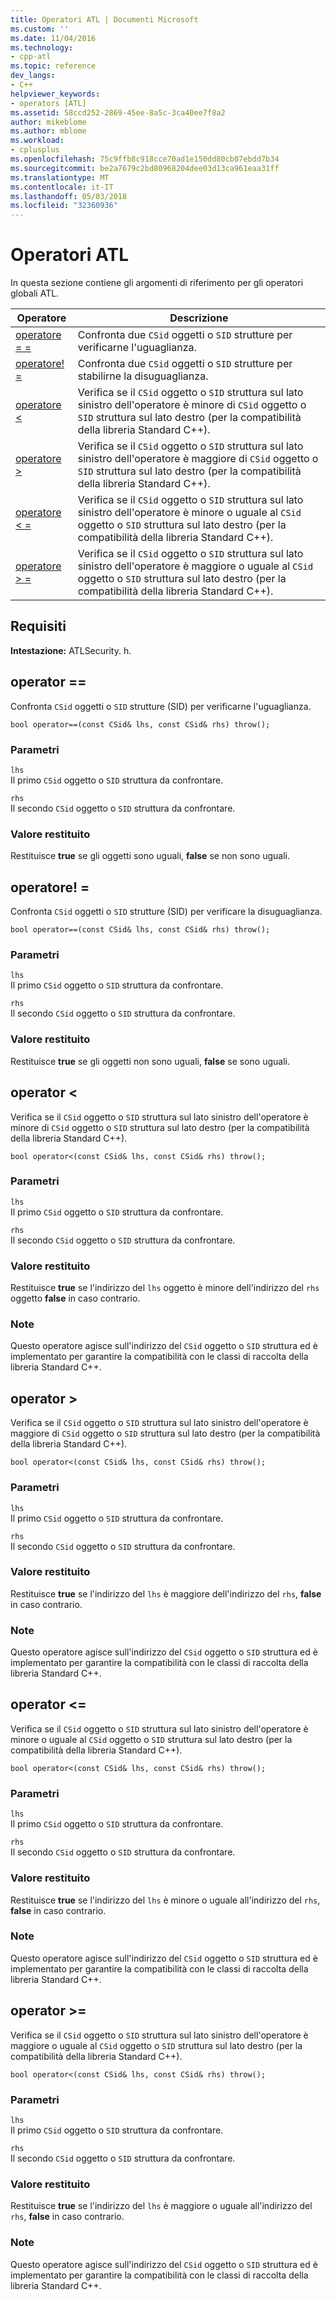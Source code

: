 ```yaml
---
title: Operatori ATL | Documenti Microsoft
ms.custom: ''
ms.date: 11/04/2016
ms.technology:
- cpp-atl
ms.topic: reference
dev_langs:
- C++
helpviewer_keywords:
- operators [ATL]
ms.assetid: 58ccd252-2869-45ee-8a5c-3ca40ee7f8a2
author: mikeblome
ms.author: mblome
ms.workload:
- cplusplus
ms.openlocfilehash: 75c9ffb8c918cce70ad1e150dd80cb07ebdd7b34
ms.sourcegitcommit: be2a7679c2bd80968204dee03d13ca961eaa31ff
ms.translationtype: MT
ms.contentlocale: it-IT
ms.lasthandoff: 05/03/2018
ms.locfileid: "32360936"
---
```

# <a name="atl-operators"></a>Operatori ATL
In questa sezione contiene gli argomenti di riferimento per gli operatori globali ATL.  
  
|Operatore|Descrizione|  
|--------------|-----------------|  
|[operatore = =](#operator_eq_eq)|Confronta due `CSid` oggetti o `SID` strutture per verificarne l'uguaglianza.|  
|[operatore! =](#operator_neq)|Confronta due `CSid` oggetti o `SID` strutture per stabilirne la disuguaglianza.|  
|[operatore <](#operator_lt)|Verifica se il `CSid` oggetto o `SID` struttura sul lato sinistro dell'operatore è minore di `CSid` oggetto o `SID` struttura sul lato destro (per la compatibilità della libreria Standard C++).|  
|[operatore >](#operator_gt)|Verifica se il `CSid` oggetto o `SID` struttura sul lato sinistro dell'operatore è maggiore di `CSid` oggetto o `SID` struttura sul lato destro (per la compatibilità della libreria Standard C++).|  
|[operatore < =](#operator_lt__eq)|Verifica se il `CSid` oggetto o `SID` struttura sul lato sinistro dell'operatore è minore o uguale al `CSid` oggetto o `SID` struttura sul lato destro (per la compatibilità della libreria Standard C++).|  
|[operatore > =](#operator_gt__eq)|Verifica se il `CSid` oggetto o `SID` struttura sul lato sinistro dell'operatore è maggiore o uguale al `CSid` oggetto o `SID` struttura sul lato destro (per la compatibilità della libreria Standard C++).|  
  
## <a name="requirements"></a>Requisiti  
 **Intestazione:** ATLSecurity. h.  
  
##  <a name="operator_eq_eq"></a>  operator ==  
 Confronta `CSid` oggetti o `SID` strutture (SID) per verificarne l'uguaglianza.  
  
```   
bool operator==(const CSid& lhs, const CSid& rhs) throw(); 
```  
  
### <a name="parameters"></a>Parametri  
 `lhs`  
 Il primo `CSid` oggetto o `SID` struttura da confrontare.  
  
 `rhs`  
 Il secondo `CSid` oggetto o `SID` struttura da confrontare.  
  
### <a name="return-value"></a>Valore restituito  
 Restituisce **true** se gli oggetti sono uguali, **false** se non sono uguali.  
  
##  <a name="operator_neq"></a>  operatore! =  
 Confronta `CSid` oggetti o `SID` strutture (SID) per verificare la disuguaglianza.  
  
```   
bool operator==(const CSid& lhs, const CSid& rhs) throw(); 
```  
  
### <a name="parameters"></a>Parametri  
 `lhs`  
 Il primo `CSid` oggetto o `SID` struttura da confrontare.  
  
 `rhs`  
 Il secondo `CSid` oggetto o `SID` struttura da confrontare.  
  
### <a name="return-value"></a>Valore restituito  
 Restituisce **true** se gli oggetti non sono uguali, **false** se sono uguali.  
  
##  <a name="operator_lt"></a>  operator <  
 Verifica se il `CSid` oggetto o `SID` struttura sul lato sinistro dell'operatore è minore di `CSid` oggetto o `SID` struttura sul lato destro (per la compatibilità della libreria Standard C++).  
  
```   
bool operator<(const CSid& lhs, const CSid& rhs) throw(); 
```  
  
### <a name="parameters"></a>Parametri  
 `lhs`  
 Il primo `CSid` oggetto o `SID` struttura da confrontare.  
  
 `rhs`  
 Il secondo `CSid` oggetto o `SID` struttura da confrontare.  
  
### <a name="return-value"></a>Valore restituito  
 Restituisce **true** se l'indirizzo del `lhs` oggetto è minore dell'indirizzo del `rhs` oggetto **false** in caso contrario.  
  
### <a name="remarks"></a>Note  
 Questo operatore agisce sull'indirizzo del `CSid` oggetto o `SID` struttura ed è implementato per garantire la compatibilità con le classi di raccolta della libreria Standard C++.  
  
##  <a name="operator_gt"></a>  operator >  
 Verifica se il `CSid` oggetto o `SID` struttura sul lato sinistro dell'operatore è maggiore di `CSid` oggetto o `SID` struttura sul lato destro (per la compatibilità della libreria Standard C++).  
  
```   
bool operator<(const CSid& lhs, const CSid& rhs) throw(); 
```  
  
### <a name="parameters"></a>Parametri  
 `lhs`  
 Il primo `CSid` oggetto o `SID` struttura da confrontare.  
  
 `rhs`  
 Il secondo `CSid` oggetto o `SID` struttura da confrontare.  
  
### <a name="return-value"></a>Valore restituito  
 Restituisce **true** se l'indirizzo del `lhs` è maggiore dell'indirizzo del `rhs`, **false** in caso contrario.  
  
### <a name="remarks"></a>Note  
 Questo operatore agisce sull'indirizzo del `CSid` oggetto o `SID` struttura ed è implementato per garantire la compatibilità con le classi di raccolta della libreria Standard C++.  
  
##  <a name="operator_lt__eq"></a>  operator <=  
 Verifica se il `CSid` oggetto o `SID` struttura sul lato sinistro dell'operatore è minore o uguale al `CSid` oggetto o `SID` struttura sul lato destro (per la compatibilità della libreria Standard C++).  
  
```   
bool operator<(const CSid& lhs, const CSid& rhs) throw(); 
```  
  
### <a name="parameters"></a>Parametri  
 `lhs`  
 Il primo `CSid` oggetto o `SID` struttura da confrontare.  
  
 `rhs`  
 Il secondo `CSid` oggetto o `SID` struttura da confrontare.  
  
### <a name="return-value"></a>Valore restituito  
 Restituisce **true** se l'indirizzo del `lhs` è minore o uguale all'indirizzo del `rhs`, **false** in caso contrario.  
  
### <a name="remarks"></a>Note  
 Questo operatore agisce sull'indirizzo del `CSid` oggetto o `SID` struttura ed è implementato per garantire la compatibilità con le classi di raccolta della libreria Standard C++.  
  
##  <a name="operator_gt__eq"></a>  operator >=  
 Verifica se il `CSid` oggetto o `SID` struttura sul lato sinistro dell'operatore è maggiore o uguale al `CSid` oggetto o `SID` struttura sul lato destro (per la compatibilità della libreria Standard C++).  
  
```   
bool operator<(const CSid& lhs, const CSid& rhs) throw(); 
```  
  
### <a name="parameters"></a>Parametri  
 `lhs`  
 Il primo `CSid` oggetto o `SID` struttura da confrontare.  
  
 `rhs`  
 Il secondo `CSid` oggetto o `SID` struttura da confrontare.  
  
### <a name="return-value"></a>Valore restituito  
 Restituisce **true** se l'indirizzo del `lhs` è maggiore o uguale all'indirizzo del `rhs`, **false** in caso contrario.  
  
### <a name="remarks"></a>Note  
 Questo operatore agisce sull'indirizzo del `CSid` oggetto o `SID` struttura ed è implementato per garantire la compatibilità con le classi di raccolta della libreria Standard C++.



